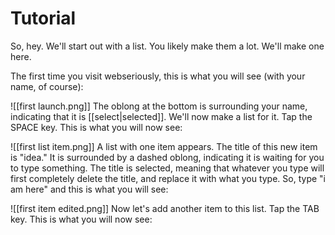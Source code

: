 # Tutorial

So, hey. We'll start out with a list. You likely make them a lot. We'll make one here.

The first time you visit webseriously, this is what you will see (with your name, of course):

![[first launch.png]]
The oblong at the bottom is surrounding your name, indicating that it is [[select|selected]]. We'll now make a list for it. Tap the SPACE key. This is what you will now see:

![[first list item.png]]
A list with one item appears. The title of this new item is "idea." It is surrounded by a dashed oblong, indicating it is waiting for you to type something. The title is selected, meaning that whatever you type will first completely delete the title, and replace it with what you type. So, type "i am here" and this is what you will see:

![[first item edited.png]] 
Now let's add another item to this list. Tap the TAB key. This is what you will now see: